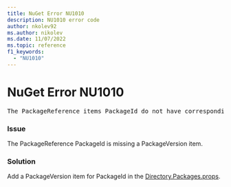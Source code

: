 ```yaml
---
title: NuGet Error NU1010
description: NU1010 error code
author: nkolev92
ms.author: nikolev
ms.date: 11/07/2022
ms.topic: reference
f1_keywords: 
  - "NU1010"
---
```


# NuGet Error NU1010

<pre>The PackageReference items PackageId do not have corresponding PackageVersion.</pre>

### Issue

The PackageReference PackageId is missing a PackageVersion item.

### Solution

Add a PackageVersion item for PackageId in the [Directory.Packages.props](../../consume-packages/Central-Package-Management.md).
